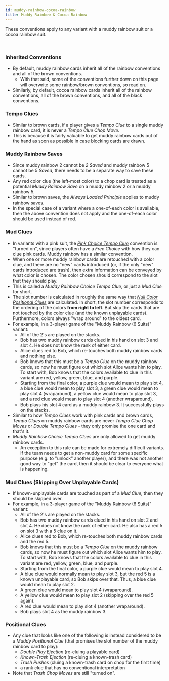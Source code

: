 ```yaml
---
id: muddy-rainbow-cocoa-rainbow
title: Muddy Rainbow & Cocoa Rainbow
---
```


These conventions apply to any variant with a muddy rainbow suit or a cocoa rainbow suit.

<br />

### Inherited Conventions

- By default, muddy rainbow cards inherit all of the rainbow conventions and all of the brown conventions.
  - With that said, some of the conventions further down on this page will overwrite some rainbow/brown conventions, so read on.
- Similarly, by default, cocoa rainbow cards inherit all of the rainbow conventions, all of the brown conventions, and all of the black conventions.

### Tempo Clues

- Similar to brown cards, if a player gives a _Tempo Clue_ to a single muddy rainbow card, it is never a _Tempo Clue Chop Move_.
- This is because it is fairly valuable to get muddy rainbow cards out of the hand as soon as possible in case blocking cards are drawn.

### Muddy Rainbow Saves

- Since muddy rainbow 2 cannot be _2 Saved_ and muddy rainbow 5 cannot be _5 Saved_, there needs to be a separate way to save these cards.
- Any red color clue (the left-most color) to a chop card is treated as a potential _Muddy Rainbow Save_ on a muddy rainbow 2 or a muddy rainbow 5.
- Similar to brown saves, the _Always Loaded Principle_ applies to muddy rainbow saves.
- In the special case of a variant where a one-of-each color is available, then the above convention does not apply and the one-of-each color should be used instead of red.

### Mud Clues

- In variants with a pink suit, the _[Pink Choice Tempo Clue](pink.md#the-pink-choice-tempo-clue)_ convention is "turned on", since players often have a _Free Choice_ with how they can clue pink cards. Muddy rainbow has a similar convention.
- When one or more muddy rainbow cards are retouched with a color clue, and there are no "new" cards introduced (or, if the only "new" cards introduced are trash), then extra information can be conveyed by what color is chosen. The color chosen should correspond to the slot that they should play.
- This is called a _Muddy Rainbow Choice Tempo Clue_, or just a _Mud Clue_ for short.
- The slot number is calculated in roughly the same way that _[Null Color Positional Clues](null.md#color-positional-clues)_ are calculated. In short, the slot number corresponds to the ordering of the colors **from right to left**. But skip the cards that are not touched by the color clue (and the known unplayable cards). Furthermore, colors always "wrap around" to the oldest card.
- For example, in a 3-player game of the "Muddy Rainbow (6 Suits)" variant:
  - All of the 2's are played on the stacks.
  - Bob has two muddy rainbow cards clued in his hand on slot 3 and slot 4. He does not know the rank of either card.
  - Alice clues red to Bob, which re-touches both muddy rainbow cards and nothing else.
  - Bob knows that this must be a _Tempo Clue_ on the muddy rainbow cards, so now he must figure out which slot Alice wants him to play. To start with, Bob knows that the colors available to clue in this variant are red, yellow, green, blue, and purple.
  - Starting from the final color, a purple clue would mean to play slot 4, a blue clue would mean to play slot 3, a green clue would mean to play slot 4 (wraparound), a yellow clue would mean to play slot 3, and a red clue would mean to play slot 4 (another wraparound).
  - Bob plays his slot 4 card as a muddy rainbow 3. It successfully plays on the stacks.
- Similar to how _Tempo Clues_ work with pink cards and brown cards, _Tempo Clues_ on muddy rainbow cards are never _Tempo Clue Chop Moves_ or _Double Tempo Clues_ - they only promise the one card and that's it.
- _Muddy Rainbow Choice Tempo Clues_ are only allowed to get muddy rainbow cards.
  - An exception to this rule can be made for extremely difficult variants. If the team needs to get a non-muddy card for some specific purpose (e.g. to "unlock" another player), and there was not another good way to "get" the card, then it should be clear to everyone what is happening.

### Mud Clues (Skipping Over Unplayable Cards)

- If known-unplayable cards are touched as part of a _Mud Clue_, then they should be skipped over.
- For example, in a 3-player game of the "Muddy Rainbow (6 Suits)" variant:
  - All of the 2's are played on the stacks.
  - Bob has two muddy rainbow cards clued in his hand on slot 2 and slot 4. He does not know the rank of either card. He also has a red 5 on slot 3 with a 5 clue on it.
  - Alice clues red to Bob, which re-touches both muddy rainbow cards and the red 5.
  - Bob knows that this must be a _Tempo Clue_ on the muddy rainbow cards, so now he must figure out which slot Alice wants him to play. To start with, Bob knows that the colors available to clue in this variant are red, yellow, green, blue, and purple.
  - Starting from the final color, a purple clue would mean to play slot 4.
  - A blue clue would normally mean to play slot 3, but the red 5 is a known unplayable card, so Bob skips over that. Thus, a blue clue would mean to play slot 2.
  - A green clue would mean to play slot 4 (wraparound).
  - A yellow clue would mean to play slot 2 (skipping over the red 5 again).
  - A red clue would mean to play slot 4 (another wraparound).
  - Bob plays slot 4 as the muddy rainbow 3.

### Positional Clues

- Any clue that looks like one of the following is instead considered to be a _Muddy Positional Clue_ (that promises the slot number of the muddy rainbow card to play):
  - _Double Play Ejection_ (re-cluing a playable card)
  - _Known-Trash Ejection_ (re-cluing a known-trash card)
  - _Trash Pushes_ (cluing a known-trash card on chop for the first time)
  - a rank clue that has no conventional interpretation
- Note that _Trash Chop Moves_ are still "turned on".
